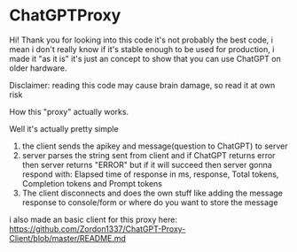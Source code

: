 # ChatGPTProxy

Hi! Thank you for looking into this code
it's not probably the best code, i mean
i don't really know if it's stable enough
to be used for production, i made it "as it is"
it's just an concept to show that you can use ChatGPT
on older hardware.

Disclaimer: reading this code may cause brain damage, so read it at own risk


How this "proxy" actually works.

Well it's actually pretty simple
1. the client sends the apikey and message(question to ChatGPT) to server
2. server parses the string sent from client and if ChatGPT returns error then server returns "ERROR" but if it will succeed
then server gonna respond with: Elapsed time of response in ms, response, Total tokens, Completion tokens and Prompt tokens
3. The client disconnects and does the own stuff like adding the message response to console/form or where do you want to store the message

i also made an basic client for this proxy here: <a href="https://github.com/Zordon1337/ChatGPT-Proxy-Client/blob/master/README.md">https://github.com/Zordon1337/ChatGPT-Proxy-Client/blob/master/README.md</a>

